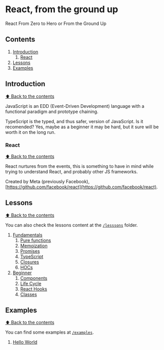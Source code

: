 # React, from the ground up #

React From Zero to Hero or From the Ground Up

## Contents

1. [Introduction](#introduction)
    1. [React](#react)
1. [Lessons](#lessons)
1. [Examples](#examples)

## Introduction
[⬆ Back to the contents](#contents)

JavaScript is an EDD (Event-Driven Development) language with a functional paradigm and prototype chaining.

TypeScript is the typed, and thus safer, version of JavaScript. Is it recomended? Yes, maybe as a beginner it may be hard, but it sure will be worth it on the long run.

### React
[⬆ Back to the contents](#contents)

React nurtures from the events, this is something to have in mind while trying to understand React, and probably other JS frameworks.

Created by Meta (previously Facebook), [https://github.com/facebook/react](https://github.com/facebook/react).

## Lessons
[⬆ Back to the contents](#contents)

You can also check the lessons content at the [`/lesssons`](./lessons/) folder.

1. [Fundamentals](./lessons/0.-Fundamentals/)
    1. [Pure functions](./lessons/0.-Fundamentals/1.-pure-functions/)
    1. [Memoization](./lessons/0.-Fundamentals/2.-memoization/)
    1. [Promises](./lessons/0.-Fundamentals/3.-promises/)
    1. [TypeScript](./lessons/0.-Fundamentals/4.-typescript/)
    1. [Closures](./lessons/0.-Fundamentals/5.-closures/)
    1. [HOCs](./lessons/0.-Fundamentals/6.-hoc/)
1. [Beginner](./lessons/1.-Beginner/)
    1. [Components](./lessons/1.-Beginner/1.-components/)
    1. [Life Cycle](./lessons/1.-Beginner/2.-life-cycle/)
    1. [React Hooks](./lessons/1.-Beginner/3.-hooks/)
    1. [Classes](./lessons/1.-Beginner/4.-classes/)

## Examples
[⬆ Back to the contents](#contents)

You can find some examples at [`/examples`](./examples/).

1. [Hello World](./examples/hello-world/)
